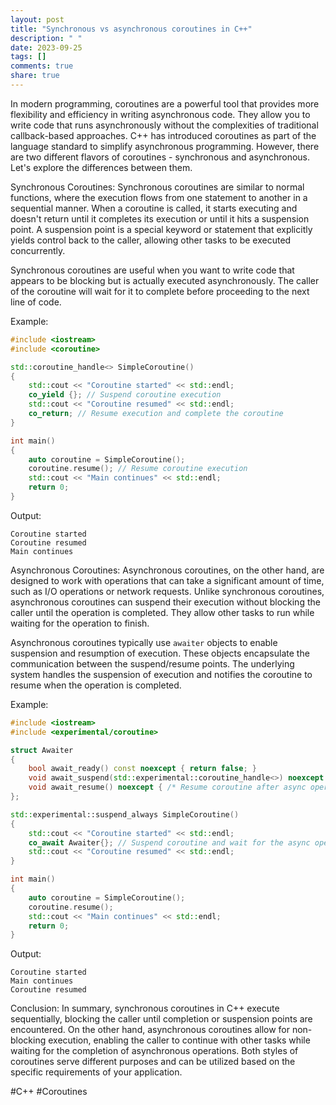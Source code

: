 ```yaml
---
layout: post
title: "Synchronous vs asynchronous coroutines in C++"
description: " "
date: 2023-09-25
tags: []
comments: true
share: true
---
```


In modern programming, coroutines are a powerful tool that provides more flexibility and efficiency in writing asynchronous code. They allow you to write code that runs asynchronously without the complexities of traditional callback-based approaches. C++ has introduced coroutines as part of the language standard to simplify asynchronous programming. However, there are two different flavors of coroutines - synchronous and asynchronous. Let's explore the differences between them.

Synchronous Coroutines:
Synchronous coroutines are similar to normal functions, where the execution flows from one statement to another in a sequential manner. When a coroutine is called, it starts executing and doesn't return until it completes its execution or until it hits a suspension point. A suspension point is a special keyword or statement that explicitly yields control back to the caller, allowing other tasks to be executed concurrently. 

Synchronous coroutines are useful when you want to write code that appears to be blocking but is actually executed asynchronously. The caller of the coroutine will wait for it to complete before proceeding to the next line of code.

Example:
```cpp
#include <iostream>
#include <coroutine>

std::coroutine_handle<> SimpleCoroutine()
{
    std::cout << "Coroutine started" << std::endl;
    co_yield {}; // Suspend coroutine execution
    std::cout << "Coroutine resumed" << std::endl;
    co_return; // Resume execution and complete the coroutine
}

int main()
{
    auto coroutine = SimpleCoroutine();
    coroutine.resume(); // Resume coroutine execution
    std::cout << "Main continues" << std::endl;
    return 0;
}
```

Output:
```
Coroutine started
Coroutine resumed
Main continues
```

Asynchronous Coroutines:
Asynchronous coroutines, on the other hand, are designed to work with operations that can take a significant amount of time, such as I/O operations or network requests. Unlike synchronous coroutines, asynchronous coroutines can suspend their execution without blocking the caller until the operation is completed. They allow other tasks to run while waiting for the operation to finish.

Asynchronous coroutines typically use `awaiter` objects to enable suspension and resumption of execution. These objects encapsulate the communication between the suspend/resume points. The underlying system handles the suspension of execution and notifies the coroutine to resume when the operation is completed.

Example:
```cpp
#include <iostream>
#include <experimental/coroutine>

struct Awaiter
{
    bool await_ready() const noexcept { return false; }
    void await_suspend(std::experimental::coroutine_handle<>) noexcept { /* Suspend coroutine and handle the async operation */ }
    void await_resume() noexcept { /* Resume coroutine after async operation completes */ }
};

std::experimental::suspend_always SimpleCoroutine()
{
    std::cout << "Coroutine started" << std::endl;
    co_await Awaiter{}; // Suspend coroutine and wait for the async operation to complete
    std::cout << "Coroutine resumed" << std::endl;
}

int main()
{
    auto coroutine = SimpleCoroutine();
    coroutine.resume();
    std::cout << "Main continues" << std::endl;
    return 0;
}
```

Output:
```
Coroutine started
Main continues
Coroutine resumed
```

Conclusion:
In summary, synchronous coroutines in C++ execute sequentially, blocking the caller until completion or suspension points are encountered. On the other hand, asynchronous coroutines allow for non-blocking execution, enabling the caller to continue with other tasks while waiting for the completion of asynchronous operations. Both styles of coroutines serve different purposes and can be utilized based on the specific requirements of your application.

#C++ #Coroutines